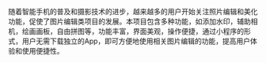 随着智能手机的普及和摄影技术的进步，越来越多的用户开始关注照片编辑和美化功能，促使了图片编辑类项目的发展。本项目包含多种功能，如添加水印，辅助相机，绘画画板，自由拼图等，功能丰富，界面美观，操作便捷，通过小程序的形式，用户无需下载独立的App，即可方便地使用相关图片编辑的功能，提高用户体验和使用便捷性。
